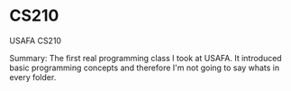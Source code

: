 CS210
=====

USAFA CS210

Summary: The first real programming class I took at USAFA. It introduced basic programming concepts and therefore I'm not going to say whats in every folder.
